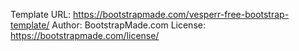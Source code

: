 Template URL: https://bootstrapmade.com/vesperr-free-bootstrap-template/
Author: BootstrapMade.com
License: https://bootstrapmade.com/license/
